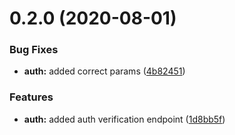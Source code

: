 # 0.2.0 (2020-08-01)


### Bug Fixes

* **auth:** added correct params ([4b82451](https://github.com/justin-elias/api-bckstudio/commit/4b824516586f63dfa729357de053db75c5032b4a))


### Features

* **auth:** added auth verification endpoint ([1d8bb5f](https://github.com/justin-elias/api-bckstudio/commit/1d8bb5f5e8fe850f53e144fced3f6b4cacea4d49))



